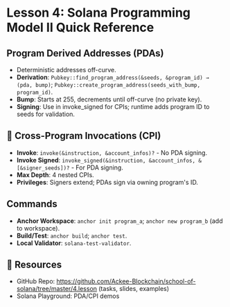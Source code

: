 # Lesson 4: Solana Programming Model II Quick Reference

## Program Derived Addresses (PDAs)
- Deterministic addresses off-curve.
- **Derivation**: `Pubkey::find_program_address(&seeds, &program_id) → (pda, bump)`; `Pubkey::create_program_address(seeds_with_bump, program_id)`.
- **Bump**: Starts at 255, decrements until off-curve (no private key).
- **Signing**: Use in invoke_signed for CPIs; runtime adds program ID to seeds for validation.

## 🔄 Cross-Program Invocations (CPI)
- **Invoke**: `invoke(&instruction, &account_infos)?` - No PDA signing.
- **Invoke Signed**: `invoke_signed(&instruction, &account_infos, &[&signer_seeds])?` - For PDA signing.
- **Max Depth**: 4 nested CPIs.
- **Privileges**: Signers extend; PDAs sign via owning program's ID.

##  Commands
- **Anchor Workspace**: `anchor init program_a`; `anchor new program_b` (add to workspace).
- **Build/Test**: `anchor build`; `anchor test`.
- **Local Validator**: `solana-test-validator`.

## 🔗 Resources
- GitHub Repo: https://github.com/Ackee-Blockchain/school-of-solana/tree/master/4.lesson (tasks, slides, examples)
- Solana Playground: PDA/CPI demos

